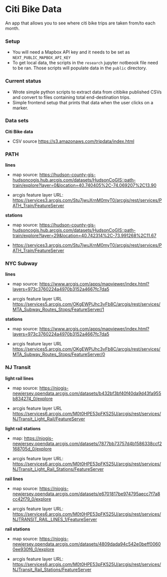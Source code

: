 # Citi Bike Data

An app that allows you to see where citi bike trips are taken from/to each month.


### Setup

- You will need a Mapbox API key and it needs to be set as `NEXT_PUBLIC_MAPBOX_API_KEY`
- To get local data, the scripts in the `research` jupyter notbeook file need to be ran. Those scripts will populate data in the `public` directory.

### Current status

- Wrote simple python scripts to extract data from citibike published CSVs and convert to files containing total end-destination trips. 
- Simple frontend setup that prints that data when the user clicks on a marker.


### Data sets

**Citi Bike data**

- CSV source https://s3.amazonaws.com/tripdata/index.html

### PATH

**lines**

- map source: https://hudson-county-gis-hudsoncogis.hub.arcgis.com/datasets/HudsonCoGIS::path-train/explore?layer=0&location=40.740405%2C-74.069207%2C13.90

- arcgis feature layer URL: https://services3.arcgis.com/Stu7jwuXrnM0myT0/arcgis/rest/services/PATH_Train/FeatureServer


**stations**

- map source: https://hudson-county-gis-hudsoncogis.hub.arcgis.com/datasets/HudsonCoGIS::path-train/explore?layer=29&location=40.742314%2C-73.991268%2C11.67

- https://services3.arcgis.com/Stu7jwuXrnM0myT0/arcgis/rest/services/PATH_Train/FeatureServer

### NYC Subway

**lines**

- map source: https://www.arcgis.com/apps/mapviewer/index.html?layers=973c3760224a4970b3152a4667fc7da5

- arcgis feature layer URL https://services5.arcgis.com/OKgEWPlJhc3vFb8C/arcgis/rest/services/MTA_Subway_Routes_Stops/FeatureServer/1

**stations**
- map source: https://www.arcgis.com/apps/mapviewer/index.html?layers=973c3760224a4970b3152a4667fc7da5

- arcgis feature layer URL https://services5.arcgis.com/OKgEWPlJhc3vFb8C/arcgis/rest/services/MTA_Subway_Routes_Stops/FeatureServer/0


### **NJ Transit**

**light rail lines**

- map source: https://njogis-newjersey.opendata.arcgis.com/datasets/b432bf3bf40f40da9d43fa955b834274_0/explore

- arcgis feature layer URL https://services6.arcgis.com/M0t0HPE53pFK525U/arcgis/rest/services/NJTransit_Light_Rail/FeatureServer

**light rail stations**
- map: https://njogis-newjersey.opendata.arcgis.com/datasets/7877bb73757d4b1586338ccf2168705d_0/explore

- arcgis feature layer URL: https://services6.arcgis.com/M0t0HPE53pFK525U/arcgis/rest/services/NJTransit_Light_Rail_Stations/FeatureServer

**rail lines**

- map source: https://njogis-newjersey.opendata.arcgis.com/datasets/e6701817be974795aecc7f7a8cc42f79_0/explore

- arcgis feature layer URL: https://services6.arcgis.com/M0t0HPE53pFK525U/arcgis/rest/services/NJTRANSIT_RAIL_LINES_1/FeatureServer


**rail stations** 
- map source: https://njogis-newjersey.opendata.arcgis.com/datasets/4809dada94c542e0beff00600ee930f6_0/explore

- arcgis feature layer URL: https://services6.arcgis.com/M0t0HPE53pFK525U/arcgis/rest/services/NJTransit_Rail_Stations/FeatureServer

<!-- 
### **LIRR**
 - source: https://hub.arcgis.com/documents/DCP::long-island-railroad-stations-mta/about?path=

 - arcgis feature layer URL:  -->